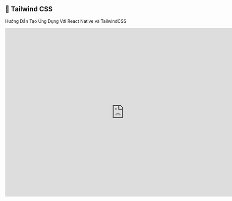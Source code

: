 ## 📕 Tailwind CSS

Hướng Dẫn Tạo Ứng Dụng Với React Native và TailwindCSS

<iframe width="766" height="543" src="https://www.youtube.com/embed/ecvYyH62QWI" title="Create Mobile App with React Native and TailwindCSS | Mobile App Development | CodingWithKien" frameborder="0" allow="accelerometer; autoplay; clipboard-write; encrypted-media; gyroscope; picture-in-picture; web-share" referrerpolicy="strict-origin-when-cross-origin" allowfullscreen></iframe>
